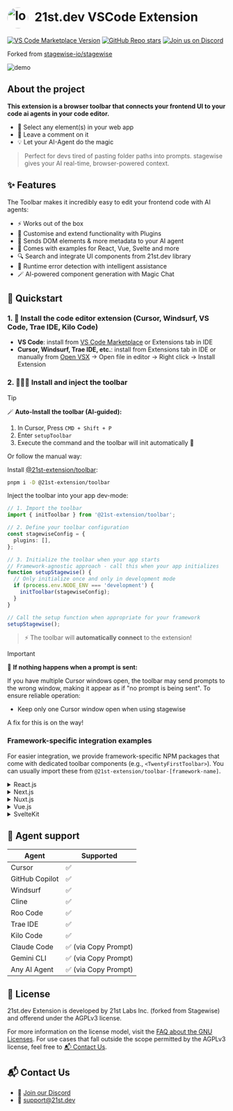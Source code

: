 # <img src="https://21st.dev/brand/21st-logo-dark.png" alt="logo" width="48" height="48" style="border-radius: 50%; vertical-align: middle; margin-right: 8px;" /> 21st.dev VSCode Extension

[![VS Code Marketplace Version](https://img.shields.io/visual-studio-marketplace/v/21st-dev.21st-extension?label=VS%20Code%20Marketplace)](https://marketplace.visualstudio.com/items?itemName=21st-dev.21st-extension) [![GitHub Repo stars](https://img.shields.io/github/stars/21st-dev/21st-extension)](https://github.com/21st-dev/21st-extension) [![Join us on Discord](https://img.shields.io/discord/1229378372141056010?label=Discord&logo=discord&logoColor=white)](https://discord.gg/Qx4rFunHfm) <!-- [![Build Status](https://img.shields.io/github/actions/workflow/status/stagewise-io/stagewise/ci.yml?branch=main)](https://github.com/stagewise-io/stagewise/actions) -->

Forked from [stagewise-io/stagewise](https://github.com/stagewise-io/stagewise)

![demo](assets/gif-extension.gif)

## About the project

**This extension is a browser toolbar that connects your frontend UI to your code ai agents in your code editor.**

* 🧠 Select any element(s) in your web app
* 💬 Leave a comment on it
* 💡 Let your AI-Agent do the magic

> Perfect for devs tired of pasting folder paths into prompts. stagewise gives your AI real-time, browser-powered context.


## ✨ Features

The Toolbar makes it incredibly easy to edit your frontend code with AI agents:

* ⚡ Works out of the box
* 🧩 Customise and extend functionality with Plugins
* 🧠 Sends DOM elements & more metadata to your AI agent
* 🧪 Comes with examples for React, Vue, Svelte and more
* 🔍 Search and integrate UI components from 21st.dev library
* 🚨 Runtime error detection with intelligent assistance
* 🪄 AI-powered component generation with Magic Chat


## 📖 Quickstart 

### 1. 🧩 **Install the code editor extension (Cursor, Windsurf, VS Code, Trae IDE, Kilo Code)**

- **VS Code**: install from [VS Code Marketplace](https://marketplace.visualstudio.com/items?itemName=21st-dev.21st-extension) or Extensions tab in IDE
- **Cursor, Windsurf, Trae IDE, etc.**: install from Extensions tab in IDE or manually from [Open VSX](https://open-vsx.org/extension/21st-dev/21st-extension) → Open file in editor → Right click → Install Extension

### 2. 👨🏽‍💻 **Install and inject the toolbar**

> [!TIP]
> 🪄 **Auto-Install the toolbar (AI-guided):** 
> 1. In Cursor, Press `CMD + Shift + P`
> 2. Enter `setupToolbar`
> 3. Execute the command and the toolbar will init automatically 🦄

Or follow the manual way:

Install [@21st-extension/toolbar](https://www.npmjs.com/package/@21st-extension/toolbar):
```bash
pnpm i -D @21st-extension/toolbar
```

Inject the toolbar into your app dev-mode:

```ts
// 1. Import the toolbar
import { initToolbar } from '@21st-extension/toolbar';

// 2. Define your toolbar configuration
const stagewiseConfig = {
  plugins: [],
};

// 3. Initialize the toolbar when your app starts
// Framework-agnostic approach - call this when your app initializes
function setupStagewise() {
  // Only initialize once and only in development mode
  if (process.env.NODE_ENV === 'development') {
    initToolbar(stagewiseConfig);
  }
}

// Call the setup function when appropriate for your framework
setupStagewise();
```
> ⚡️ The toolbar will **automatically connect** to the extension!

> [!IMPORTANT]
> 🚫 **If nothing happens when a prompt is sent:**
> 
> If you have multiple Cursor windows open, the toolbar may send prompts to the wrong window, making it appear as if "no prompt is being sent". To ensure reliable operation:
> - Keep only one Cursor window open when using stagewise
>
> A fix for this is on the way!

### Framework-specific integration examples

For easier integration, we provide framework-specific NPM packages that come with dedicated toolbar components (e.g., `<TwentyFirstToolbar>`). You can usually import these from `@21st-extension/toolbar-[framework-name]`.

<details>
<summary>React.js</summary>

We provide the `@21st-extension/toolbar-react` package for React projects. Initialize the toolbar in your main entry file (e.g., `src/main.tsx`) by creating a separate React root for it. This ensures it doesn't interfere with your main application tree.

```tsx
// src/main.tsx
import { StrictMode } from 'react';
import { createRoot } from 'react-dom/client';
import App from './App.tsx';
import { TwentyFirstToolbar } from '@21st-extension/toolbar-react';
import './index.css';

// Render the main app
createRoot(document.getElementById('root')!).render(
  <StrictMode>
    <App />
  </StrictMode>,
);

// Initialize toolbar separately
const toolbarConfig = {
  plugins: [], // Add your custom plugins here
};

document.addEventListener('DOMContentLoaded', () => {
  const toolbarRoot = document.createElement('div');
  toolbarRoot.id = 'stagewise-toolbar-root'; // Ensure a unique ID
  document.body.appendChild(toolbarRoot);

  createRoot(toolbarRoot).render(
    <StrictMode>
      <TwentyFirstToolbar config={toolbarConfig} />
    </StrictMode>
  );
});
```
</details>

<details>
<summary>Next.js</summary>

Use the `@21st-extension/toolbar-next` package for Next.js applications. Include the `<TwentyFirstToolbar>` component in your root layout file (`src/app/layout.tsx`).

```tsx
// src/app/layout.tsx
import { TwentyFirstToolbar } from '@21st-extension/toolbar-next';

export default function RootLayout({
  children,
}: Readonly<{
  children: React.ReactNode;
}>) {
  return (
    <html lang="en">
      <body>
        <TwentyFirstToolbar
          config={{
            plugins: [], // Add your custom plugins here
          }}
        />
        {children}
      </body>
    </html>
  );
}
```

</details>

<details>
<summary>Nuxt.js</summary>

For Nuxt.js projects, you can use the `@21st-extension/toolbar-vue` package. Place the `<TwentyFirstToolbar>` component in your `app.vue` or a relevant layout file.

```vue
// app.vue
<script setup lang="ts">
import { TwentyFirstToolbar, type ToolbarConfig } from '@21st-extension/toolbar-vue';

const config: ToolbarConfig = {
  plugins: [], // Add your custom plugins here
};
</script>

<template>
  <div>
    <NuxtRouteAnnouncer />
    <ClientOnly>
      <TwentyFirstToolbar :config="config" />
    </ClientOnly>
    <NuxtWelcome />
  </div>
</template>
```

</details>

<details>
<summary>Vue.js</summary>

Use the `@21st-extension/toolbar-vue` package for Vue.js projects. Add the `<TwentyFirstToolbar>` component to your main App component (e.g., `App.vue`).

```vue
// src/App.vue
<script setup lang="ts">
import { TwentyFirstToolbar, type ToolbarConfig } from '@21st-extension/toolbar-vue';

const config: ToolbarConfig = {
  plugins: [], // Add your custom plugins here
};
</script>

<template>
  <TwentyFirstToolbar :config="config" />
  <div>
    <!-- Your app content -->
  </div>
</template>
```

</details>

<details>
<summary>SvelteKit</summary>

For SvelteKit, you can integrate the toolbar using `@21st-extension/toolbar` and Svelte's lifecycle functions, or look for a dedicated `@21st-extension/toolbar-svelte` package if available. Create a component that conditionally renders/initializes the toolbar on the client side (e.g., `src/lib/components/TwentyFirstToolbarLoader.svelte` or directly in `src/routes/+layout.svelte`).

**Using `onMount` in `+layout.svelte` (with `@21st-extension/toolbar`):**
```svelte
<!-- src/routes/+layout.svelte -->
<script lang="ts">
  import { onMount } from 'svelte';
  import { browser } from '$app/environment';
  import { initToolbar, type ToolbarConfig } from '@21st-extension/toolbar'; // Adjust path if needed

  onMount(() => {
    if (browser) {
      const stagewiseConfig: ToolbarConfig = {
        plugins: [
          // Add your Svelte-specific plugins or configurations here
        ],
      };
      initToolbar(stagewiseConfig);
    }
  });
</script>

<slot />
```

**Using a loader component (example from repository):**
The example repository uses a `ToolbarLoader.svelte` which wraps `ToolbarWrapper.svelte`. `ToolbarWrapper.svelte` would then call `initToolbar` from `@21st-extension/toolbar`.

```svelte
<!-- examples/svelte-kit-example/src/lib/components/stagewise/ToolbarLoader.svelte -->
<script lang="ts">
import type { ToolbarConfig } from '@21st-extension/toolbar';
// ToolbarWrapper.svelte is a custom component that would call initToolbar
import ToolbarWrapper from './ToolbarWrapper.svelte'; 
import { browser } from '$app/environment';

const stagewiseConfig: ToolbarConfig = {
  plugins: [
    // ... your svelte plugin config
  ],
};
</script>

{#if browser}
  <ToolbarWrapper config={stagewiseConfig} />
{/if}
```
You would then use `TwentyFirstToolbarLoader` in your `src/routes/+layout.svelte`.

</details>


## 🤖 Agent support 

| **Agent**      | **Supported**  |
| -------------- | -------------- |
| Cursor         | ✅             |
| GitHub Copilot | ✅             |
| Windsurf       | ✅             |
| Cline          | ✅             |
| Roo Code       | ✅             |
| Trae IDE       | ✅             |
| Kilo Code      | ✅             |
| Claude Code    | ✅ (via Copy Prompt) |
| Gemini CLI     | ✅ (via Copy Prompt) |
| Any AI Agent   | ✅ (via Copy Prompt) |

## 📜 License

21st.dev Extension is developed by 21st Labs Inc. (forked from Stagewise) and offerend under the AGPLv3 license.

For more information on the license model, visit the [FAQ about the GNU Licenses](https://www.gnu.org/licenses/gpl-faq.html).
For use cases that fall outside the scope permitted by the AGPLv3 license, feel free to [📬 Contact Us](#contact-us-section).

## 📬 Contact Us

* 👾 [Join our Discord](https://discord.gg/Qx4rFunHfm)
* 📧 [support@21st.dev](mailto:support@21st.dev)